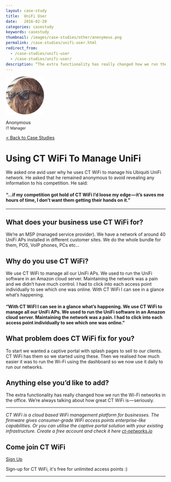 ```yaml
---
layout: case-study
title:  UniFi User
date:   2016-02-20
categories: casestudy
keywords: casestudy
thumbnail: /images/case-studies/other/anonymous.png
permalink: /case-studies/unifi-user.html
redirect_from:
  - /case-studies/unifi-user
  - /case-studies/unifi-user/
description: “The extra functionality has really changed how we run the Wi-Fi networks in the office. We're always talking about how great CT WiFi is -- Seriously.”
---
```


<div class="mdl-grid">
<div class="case-study-side mdl-cell mdl-cell--3-col mdl-cell--8-col-tablet mdl-cell--4-col-phone mdl-typography--text-center mdl-shadow--1dp">
<img class="cs-portrait text-center" src="/images/case-studies/other/anonymous.png" width="120px">
<p>Anonymous <br> <small>IT Manager</small></p>
</div>

<div class="case-study-post mdl-cell mdl-cell--9-col mdl-shadow--1dp">
<a href="/casestudies/">< Back to Case Studies</a>
<h1>Using CT WiFi To Manage UniFi</h1>
<p>We asked one avid user why he uses CT WiFi to manage his Ubiquiti UniFi network. He asked that he remained anonymous to avoid revealing any information to his competition. He said: </p>

<div class="mdl-typography--text-center">
<h4>“...if my competition got hold of CT WiFi I’d loose my edge — it’s saves me hours of time, I don’t want them getting their hands on it.”</h4>
</div>

<hr>

<h2>What does your business use CT WiFi for?</h2>

<p>We’re an MSP (managed service provider). We have a network of around 40 UniFi APs installed in different customer sites. We do the whole bundle for them, POS, VoIP phones, PCs etc...</p>

<h2>Why do you use CT WiFi?</h2>

<p>We use CT WiFi to manage all our UniFi APs. We used to run the UniFi software in an Amazon cloud server. Maintaining the network was a pain and we didn’t have much control. I had to click into each access point individually to see which one was online. With CT WiFi I can see in a glance what’s happening.</p>

<div class="mdl-typography--text-center">
<h4>“With CT WiFI I can see in a glance what’s happening. We use CT WiFi to manage all our UniFi APs. We used to run the UniFi software in an Amazon cloud server. Maintaining the network was a pain. I had to click into each access point individually to see which one was online.”</h4>
</div>

<h2>What problem does CT WiFi fix for you?</h2>

<p>To start we wanted a captive portal with splash pages to sell to our clients. CT WiFi has them so we started using these. Then we realised how much easier it was to run the Wi-Fi using the dashboard so we now use it daily to run our networks.</p>

<h2>Anything else you’d like to add?</h2>

<p>The extra functionality has really changed how we run the Wi-Fi networks in the office. We’re always talking about how great CT WiFi is — seriously.</p>

<hr>
<div class="mdl-typography--text-center">
<p><i>CT WiFi is a cloud based WiFi management platform for businesses. The firmware gives consumer-grade WiFi access points enterprise-like capabilities. Or you can utilise the captive portal solution with your existing infrastructure. Create a free account and check it here <a href="https://ct-networks.io">ct-networks.io</a></i></p>
<div class="mdl-typography--text-center">
<h2>Come join CT WiFi</h2>
<a href="https://my.ctapp.io/#/create" class="button success dst">Sign Up</a><br>
<p>Sign-up for CT WiFi, it's free for unlimited access points :)</p>
</div>
<hr>
</div>
</div>
</div>
